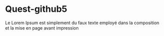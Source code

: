 # Quest-github5
Le Lorem Ipsum est simplement du faux texte employé dans la composition et la mise en page avant impression
